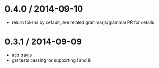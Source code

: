 
0.4.0 / 2014-09-10
==================

 * return tokens by default, see related grammarjs/grammar PR for details

0.3.1 / 2014-09-09
==================

 * add travis
 * get tests passing for supporting ! and &
